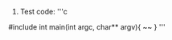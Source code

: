 1. Test code:
'''c
<addr>
    #include <stdio.h>
    int main(int argc, char** argv){
        ~~
    }
</addr>
'''

